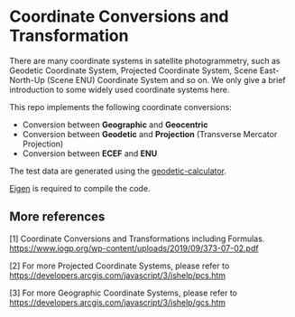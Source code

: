 
# Coordinate Conversions and Transformation
There are many coordinate systems in satellite photogrammetry, such as Geodetic Coordinate System, Projected Coordinate System, Scene East-North-Up (Scene ENU) Coordinate System and so on. We only give a brief introduction to some widely used coordinate systems here.

This repo implements the following coordinate conversions:
- Conversion between **Geographic** and **Geocentric**
- Conversion between **Geodetic** and **Projection** (Transverse Mercator Projection)
- Conversion between **ECEF** and **ENU**

The test data are generated using the [geodetic-calculator](https://www.midpointgeo.net/geodetic-calculator/).

[Eigen](https://eigen.tuxfamily.org/index.php?title=Main_Page) is required to compile the code.

## More references
[1] Coordinate Conversions and Transformations including Formulas. https://www.iogp.org/wp-content/uploads/2019/09/373-07-02.pdf

[2] For more Projected Coordinate Systems, please refer to https://developers.arcgis.com/javascript/3/jshelp/pcs.htm

[3] For more Geographic Coordinate Systems, please refer to https://developers.arcgis.com/javascript/3/jshelp/gcs.htm